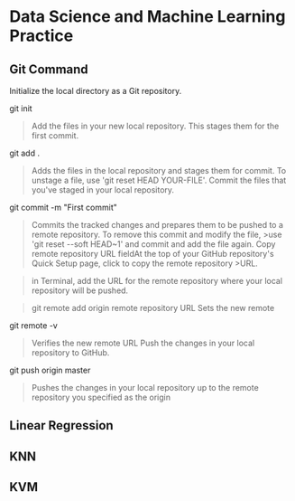 # Data Science and Machine Learning Practice

## Git Command
Initialize the local directory as a Git repository.

git init
>Add the files in your new local repository. This stages them for the first commit.

git add .

> Adds the files in the local repository and stages them for commit. To unstage a file, use 'git reset HEAD YOUR-FILE'.
>Commit the files that you've staged in your local repository.

git commit -m "First commit"

>Commits the tracked changes and prepares them to be pushed to a remote repository. To remove this commit and modify the file, >use 'git reset --soft HEAD~1' and commit and add the file again.
>Copy remote repository URL fieldAt the top of your GitHub repository's Quick Setup page, click  to copy the remote repository >URL.

>in Terminal, add the URL for the remote repository where your local repository will be pushed.

>git remote add origin remote repository URL
>Sets the new remote

git remote -v

>Verifies the new remote URL
>Push the changes in your local repository to GitHub.

git push origin master
>Pushes the changes in your local repository up to the remote repository you specified as the origin


## Linear Regression

## KNN

## KVM